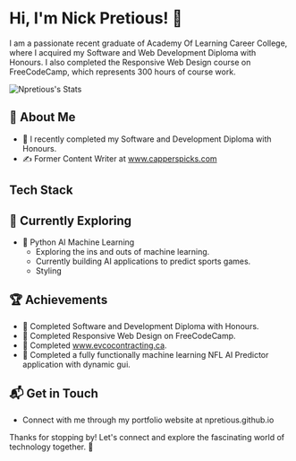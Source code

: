 # Hi, I'm Nick Pretious! 👋

I am a passionate recent graduate of Academy Of Learning Career College, where I acquired my Software and Web Development Diploma with Honours. I also completed the Responsive Web Design course on FreeCodeCamp, which represents 300 hours of course work.

![Npretious's Stats](https://github-readme-stats.vercel.app/api?username=Npretious&theme=vue-dark&show_icons=true&hide_border=true&count_private=true)

## 🚀 About Me

- 🔭 I recently completed my Software and Development Diploma with Honours.
- ✍️ Former Content Writer at www.capperspicks.com

## Tech Stack

## 🌱 Currently Exploring

- 🚀 Python AI Machine Learning
  - Exploring the ins and outs of machine learning.
  - Currently building AI applications to predict sports games.
  - Styling 
 ## 🏆 Achievements

- 🌟 Completed Software and Development Diploma with Honours.
- 🌟 Completed Responsive Web Design on FreeCodeCamp.
- 🌟 Completed www.evcocontracting.ca.
- 🌟 Completed a fully functionally machine learning NFL AI Predictor application with dynamic gui.


## 📬 Get in Touch

- Connect with me through my portfolio website at npretious.github.io

Thanks for stopping by! Let's connect and explore the fascinating world of technology together. 🚀
